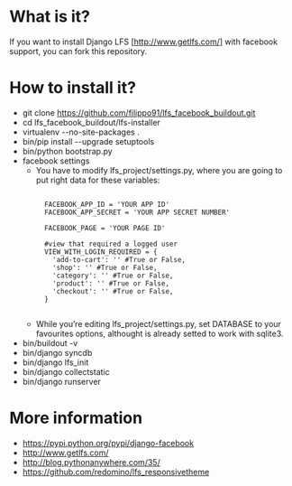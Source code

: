 What is it?
===========

If you want to install Django LFS [http://www.getlfs.com/] with facebook support, you can fork this repository.

How to install it?
==============

* git clone https://github.com/filippo91/lfs_facebook_buildout.git
* cd lfs_facebook_buildout/lfs-installer 
* virtualenv --no-site-packages . 
* bin/pip install --upgrade setuptools
* bin/python bootstrap.py
* facebook settings
  * You have to modify lfs_project/settings.py, where you are going to put right data for these variables:
    ```

      FACEBOOK_APP_ID = 'YOUR APP ID'
      FACEBOOK_APP_SECRET = 'YOUR APP SECRET NUMBER'

      FACEBOOK_PAGE = 'YOUR PAGE ID'

      #view that required a logged user
      VIEW_WITH_LOGIN_REQUIRED = {
        'add-to-cart': '' #True or False,
        'shop': '' #True or False,
        'category': '' #True or False,
        'product': '' #True or False,
        'checkout': '' #True or False,
      }
      
    ```
  * While you’re editing lfs_project/settings.py, set DATABASE to your favourites options, althought is already setted to work with sqlite3.
* bin/buildout -v
* bin/django syncdb
* bin/django lfs_init
* bin/django collectstatic
* bin/django runserver

More information
==============

* https://pypi.python.org/pypi/django-facebook
* http://www.getlfs.com/
* http://blog.pythonanywhere.com/35/
* https://github.com/redomino/lfs_responsivetheme
